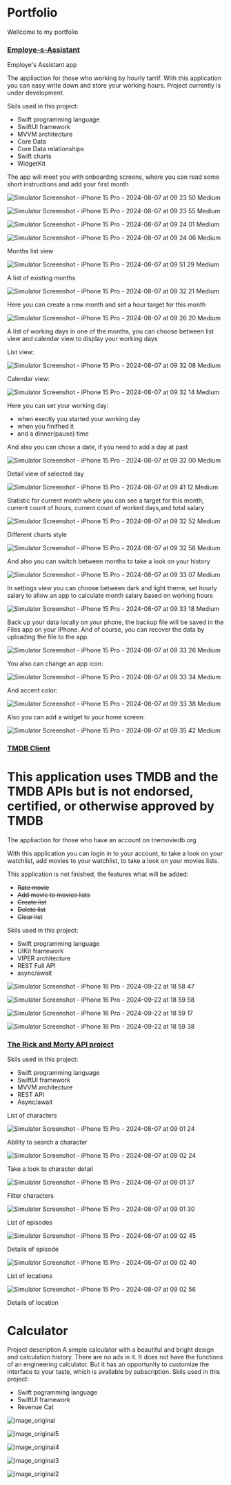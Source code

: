 # Portfolio
Wellcome to my portfolio

### [Employe-s-Assistant](https://github.com/RomanSamborskyi/Employee-s-Assistant)
Employe's Assistant app 

The appliaction for those who working by hourly tarrif.
With this application you can easy write down and store your working hours.
Project currently is under development.

Skils used in this project:
 - Swift programming language
 - SwiftUI framework
 - MVVM architecture 
 - Core Data
 - Core Data relationships
 - Swift charts
 - WidgetKit

The app will meet you with onboarding screens, where you can read some short instructions and add your first month

![Simulator Screenshot - iPhone 15 Pro - 2024-08-07 at 09 23 50 Medium](https://github.com/user-attachments/assets/03875f94-0d10-4473-87e9-8e68f5f40072)


![Simulator Screenshot - iPhone 15 Pro - 2024-08-07 at 09 23 55 Medium](https://github.com/user-attachments/assets/085102f1-a285-4f3e-b464-419fb1cc19d5)


![Simulator Screenshot - iPhone 15 Pro - 2024-08-07 at 09 24 01 Medium](https://github.com/user-attachments/assets/887cd9a6-7384-4e89-9088-a4a3db44554b)


![Simulator Screenshot - iPhone 15 Pro - 2024-08-07 at 09 24 06 Medium](https://github.com/user-attachments/assets/2db72f23-68f8-4dbb-9522-e9ed6e52e4dc)

Months list view

![Simulator Screenshot - iPhone 15 Pro - 2024-08-07 at 09 51 29 Medium](https://github.com/user-attachments/assets/fbac050e-c83c-414f-8b82-4ecf85c0d390)

A list of existing months

![Simulator Screenshot - iPhone 15 Pro - 2024-08-07 at 09 32 21 Medium](https://github.com/user-attachments/assets/d6163bfc-71ce-45b1-8f1b-ab07a23a18c6)

Here you can create a new month and set a hour target for this month

![Simulator Screenshot - iPhone 15 Pro - 2024-08-07 at 09 26 20 Medium](https://github.com/user-attachments/assets/00f8f28f-dd4e-43a8-a356-2fa5c075aa6a)

A list of working days in one of the months, you can choose between list view and calendar view to display your working days

List view:

![Simulator Screenshot - iPhone 15 Pro - 2024-08-07 at 09 32 08 Medium](https://github.com/user-attachments/assets/3dd54f2c-080a-4a11-80f2-d19d634189a0)

Calendar view:

![Simulator Screenshot - iPhone 15 Pro - 2024-08-07 at 09 32 14 Medium](https://github.com/user-attachments/assets/61096124-22cb-497c-bf7c-4d49f85ff73e)

Here you can set your working day:
 - when exectly you started your working day
 - when you finifhed it
 - and a dinner(pause) time
   
And also you can chose a date, if you need to add a day at past

![Simulator Screenshot - iPhone 15 Pro - 2024-08-07 at 09 32 00 Medium](https://github.com/user-attachments/assets/7415dce7-32ed-416c-8026-bef76601dbd7)

Detail view of selected day

![Simulator Screenshot - iPhone 15 Pro - 2024-08-07 at 09 41 12 Medium](https://github.com/user-attachments/assets/6e8c4450-4a8a-4dbf-a699-d0ec320a54b9)

Statistic for current month where you can see a target for this month, current count of hours, current count of 
worked days,and total salary

![Simulator Screenshot - iPhone 15 Pro - 2024-08-07 at 09 32 52 Medium](https://github.com/user-attachments/assets/ef33ecf9-d77c-4483-a170-db597b793fc6)

Different charts style

![Simulator Screenshot - iPhone 15 Pro - 2024-08-07 at 09 32 58 Medium](https://github.com/user-attachments/assets/29a15156-5669-4507-8ea3-bd09208e5693)

And also you can switch between months to take a look on your history

![Simulator Screenshot - iPhone 15 Pro - 2024-08-07 at 09 33 07 Medium](https://github.com/user-attachments/assets/0c90fde0-3938-46eb-8830-4dea18aacfee)

In settings view you can choose between dark and light theme, set hourly salary to allow an app to calculate month salary based on working hours

![Simulator Screenshot - iPhone 15 Pro - 2024-08-07 at 09 33 18 Medium](https://github.com/user-attachments/assets/461d9232-2983-409e-94ec-ea12df2bd5ac)

Back up your data locally on your phone, the backup file will be saved in the Files app on your iPhone. And of course, you can recover the data by uploading the file to the app.

![Simulator Screenshot - iPhone 15 Pro - 2024-08-07 at 09 33 26 Medium](https://github.com/user-attachments/assets/b4313084-ccd6-4e85-be72-4bac43cc5080)

You also can change an app icon:

![Simulator Screenshot - iPhone 15 Pro - 2024-08-07 at 09 33 34 Medium](https://github.com/user-attachments/assets/834e1ac9-dbdf-4465-a875-1801c3796fc7)

And accent color:

![Simulator Screenshot - iPhone 15 Pro - 2024-08-07 at 09 33 38 Medium](https://github.com/user-attachments/assets/cb464c2d-3532-4d66-a5b7-547414ccd3e2)

Also you can add a widget to your home screen:

![Simulator Screenshot - iPhone 15 Pro - 2024-08-07 at 09 35 42 Medium](https://github.com/user-attachments/assets/517c9c4b-e9ba-4a21-9049-3ce95032e437)


### [TMDB Client](https://github.com/RomanSamborskyi/TMDB_Client)

# This application uses TMDB and the TMDB APIs but is not endorsed, certified, or otherwise approved by TMDB

The appliaction for those who have an account on tnemoviedb.org 

With this application you can login in to your account, to take a look on your watchlist, add movies to your watchlist, to take a look on your movies lists.

This application is not finished, the features what will be added: 
  - ~~Rate movie~~
  - ~~Add movie to movies lists~~
  - ~~Create list~~
  - ~~Delete list~~
  - ~~Clear list~~

Skils used in this project:
 - Swift programming language
 - UIKit framework
 - VIPER architecture
 - REST Full API
 - async/await

![Simulator Screenshot - iPhone 16 Pro - 2024-09-22 at 18 58 47](https://github.com/user-attachments/assets/a80995a6-9dff-40eb-a022-7897ac71604b)


![Simulator Screenshot - iPhone 16 Pro - 2024-09-22 at 18 59 58](https://github.com/user-attachments/assets/85a6e94a-8297-42d7-b82b-8cff78d9ed38)


![Simulator Screenshot - iPhone 16 Pro - 2024-09-22 at 18 59 17](https://github.com/user-attachments/assets/d22a78f3-582c-408d-8de6-999affe19898)


![Simulator Screenshot - iPhone 16 Pro - 2024-09-22 at 18 59 38](https://github.com/user-attachments/assets/1c234d7a-1bee-4639-9c37-5413fd1404eb)


### [The Rick and Morty API project](https://github.com/RomanSamborskyi/TheRickAndMortyAPIProject)

Skils used in this project:
 - Swift programming language
 - SwiftUI framework
 - MVVM architecture
 - REST API
 - Async/await

List of characters

![Simulator Screenshot - iPhone 15 Pro - 2024-08-07 at 09 01 24](https://github.com/user-attachments/assets/46786303-474c-471c-ba54-6329b0b6b6e9)

Ability to search a character

![Simulator Screenshot - iPhone 15 Pro - 2024-08-07 at 09 02 24](https://github.com/user-attachments/assets/98cef000-8268-483b-a183-7f42eb58a070)

Take a look to character detail

![Simulator Screenshot - iPhone 15 Pro - 2024-08-07 at 09 01 37](https://github.com/user-attachments/assets/45aa9859-734a-46f6-bd5e-839fad72354e)

Filter characters

![Simulator Screenshot - iPhone 15 Pro - 2024-08-07 at 09 01 30](https://github.com/user-attachments/assets/285c97ce-329c-4850-893f-3012de2bdc68)

List of episodes

![Simulator Screenshot - iPhone 15 Pro - 2024-08-07 at 09 02 45](https://github.com/user-attachments/assets/e074d382-4fb7-4d35-a6ef-954e51569d21)

Details of episode

![Simulator Screenshot - iPhone 15 Pro - 2024-08-07 at 09 02 40](https://github.com/user-attachments/assets/fb7383c1-c584-4b02-b2e8-edef3aab3f7f)

List of locations

![Simulator Screenshot - iPhone 15 Pro - 2024-08-07 at 09 02 56](https://github.com/user-attachments/assets/28113249-bbb2-45ef-8e79-e49842436a71)

Details of location


# Calculator 
Project description
A simple calculator with a beautiful and bright design and calculation history. There are no ads in it. It does not have the functions of an engineering calculator. But it has an opportunity to customize the interface to your taste, which is available by subscription.
Skils used in this project: 
 - Swift pogramming language
 - SwiftUI framework
 - Revenue Cat

![image_original](https://github.com/RomanSamborskyi/Portfolio/assets/82052893/6bc028dc-b7ae-4b9d-81f0-efdf999a113b)

![image_original5](https://github.com/RomanSamborskyi/Portfolio/assets/82052893/6fb4bb50-becf-435f-9546-4aabf4200745)

![image_original4](https://github.com/RomanSamborskyi/Portfolio/assets/82052893/51737767-63c7-4e68-9f94-7db65c0ef3ff)

![image_original3](https://github.com/RomanSamborskyi/Portfolio/assets/82052893/8233c685-f826-4292-911a-72f11684480f)

![image_original2](https://github.com/RomanSamborskyi/Portfolio/assets/82052893/f53dcd21-0cee-4f56-b4ff-c0c5e7aba72a)







